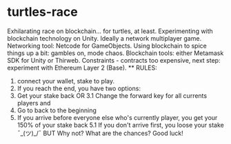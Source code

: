 # turtles-race
Exhilarating race on blockchain... for turtles, at least.
Experimenting with blockchain technology on Unity.
Ideally a network multiplayer game.
Networking tool: Netcode for GameObjects.
Using blockchain to spice things up a bit: gambles on, mode chaos.
Blockchain tools: either Metamask SDK for Unity or Thirweb.
Constraints - contracts too expensive, next step: experiment with Ethereum Layer 2 (Base).
**
RULES: 
1. connect your wallet, stake to play.
2. If you reach the end, you have two options:
3. Get your stake back OR
   3.1 Change the forward key for all currents players and
4. Go to back to the beginning
5. If you arrive before everyone else who's currently player, you get your 150% of your stake back
  5.1 If you don't arrive first, you loose your stake ¯\_(ツ)_/¯
BUT Why not? What are the chances?
Good luck!
